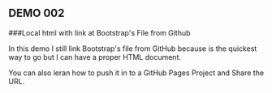 ## DEMO 002

###Local html with link at Bootstrap's File from Github


In this demo I still link Bootstrap's file from GitHub because is the quickest way to go but I can have a proper HTML document.

You can also leran how to push it in to a GitHub Pages Project and Share the URL.
